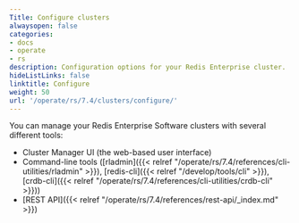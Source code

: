 ```yaml
---
Title: Configure clusters
alwaysopen: false
categories:
- docs
- operate
- rs
description: Configuration options for your Redis Enterprise cluster.
hideListLinks: false
linktitle: Configure
weight: 50
url: '/operate/rs/7.4/clusters/configure/'
---
```

You can manage your Redis Enterprise Software clusters with several different tools:

- Cluster Manager UI (the web-based user interface)
- Command-line tools ([rladmin]({{< relref "/operate/rs/7.4/references/cli-utilities/rladmin" >}}), [redis-cli]({{< relref "/develop/tools/cli" >}}), [crdb-cli]({{< relref "/operate/rs/7.4/references/cli-utilities/crdb-cli" >}}))
- [REST API]({{< relref "/operate/rs/7.4/references/rest-api/_index.md" >}})



